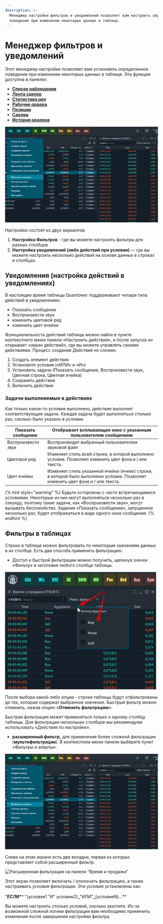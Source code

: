 ```yaml
---
description: >-
  Менеджер настройки фильтров и уведомлений позволяет вам настроить определенное
  поведение при изменении некоторых данных в таблице.
---
```


# Менеджер фильтров и уведомлений

Этот менеджер настройки позволяет вам установить определенное поведение при изменении некоторых данных в таблице. Эта функция доступна в панелях:

* [**Список наблюдения**](https://app.gitbook.com/@quantower/s/quantower-ru/\~/drafts/-MaYzvomjGa\_2w\_IlU3-/analytics-panels/watchlist)
* [**Лента сделок**](https://app.gitbook.com/@quantower/s/quantower-ru/\~/drafts/-MaYzvomjGa\_2w\_IlU3-/analytics-panels/time-and-sales#setup-actions-filters-and-actions)
* [**Статистика цен**](https://app.gitbook.com/@quantower/s/quantower-ru/\~/drafts/-MaYzvomjGa\_2w\_IlU3-/analytics-panels/price-statistic)
* [**Рабочие ордера**](https://app.gitbook.com/@quantower/s/quantower-ru/\~/drafts/-MaYzvomjGa\_2w\_IlU3-/portfolio-panels/working-orders)
* [**Позиции**](https://app.gitbook.com/@quantower/s/quantower-ru/\~/drafts/-MaYzvomjGa\_2w\_IlU3-/portfolio-panels/positions)
* [**Сделки**](https://app.gitbook.com/@quantower/s/quantower-ru/\~/drafts/-MaYzvomjGa\_2w\_IlU3-/portfolio-panels/trades)
* [**История ордеров**](https://app.gitbook.com/@quantower/s/quantower-ru/\~/drafts/-MaYzvomjGa\_2w\_IlU3-/portfolio-panels/orders-history)

![](../.gitbook/assets/filtry-i-alerty.jpg)

Настройки  состоят из двух вариантов:

1. **Настройка Фильтров** - где вы можете настроить фильтры для разных столбцов
2. **Настройка уведомлений (либо действий при условии)** — где вы можете настроить несколько действий на основе данных в строках и столбцах.

## Уведомления (настройка действий в уведомлениях)

&#x20;В настоящее время таблицы Quantower поддерживают четыре типа действий в уведомлениях:

* Показать сообщение
* Воспроизвести звук
* изменить цветовой ряд
* изменить цвет ячейки

Функциональность действий таблицы можно найти в пункте контекстного меню панели «Настроить действия», и после запуска он открывает «экран действий», где вы можете управлять своими действиями. Процесс создания Действия не сложен.

1. Создать элемент действия
2. Установите условия («ИЛИ» и «И»)
3. Установить задачи (Показать сообщение, Воспроизвести звук, Цветная строка, Цветная ячейка)
4. Сохранить действие
5. Включить действие



### Задачи выполняемые в действиях&#x20;

Как только какое-то условие выполнено, действие выполнит соответствующие задачи. Каждая задача будет выполняться столько раз, сколько было указано в условии.

| Показать сообщение | Отображает всплывающее окно с указанным пользователем сообщением                                                               |
| ------------------ | ------------------------------------------------------------------------------------------------------------------------------ |
| Воспроизвести звук | Воспроизводит выбранный пользователем звуковой файл                                                                            |
| Цветовой ряд       | Изменяет стиль всей строки, в которой выполнено условие. Позволяет изменить цвет фона и / или текста.                          |
| Цвет ячейки        | Изменяет стиль указанной ячейки (ячеек) строки, в которой было выполнено условие. Позволяет изменить цвет фона и / или текста. |

{% hint style="warning" %}
Будьте осторожны с часто встречающимися условиями. Некоторые из них могут выполняться несколько раз в секунду, поэтому такие задачи, как «Воспроизвести звук», могут вызывать беспокойство. Задание «Показать сообщение», запущенное несколько раз, будет отображаться в виде одного окна сообщения.
{% endhint %}

## Фильтры в таблицах

Строки в таблице можно фильтровать по некоторым значениям данных в их столбце. Есть два способа применить фильтрацию:

* Доступ к быстрой фильтрации можно получить, щелкнув значок «Фильтр» в заголовке любого столбца таблицы.

![](../.gitbook/assets/filtr.png)

После выбора какой-либо опции - строки таблицы будут отфильтрованы до тех, которые содержат выбранное значение. Быстрый фильтр можно отменить, нажав опцию «**Отменить фильтрацию**».

Быстрая фильтрация может применяться только к одному столбцу таблицы. Для фильтрации нескольких столбцов мы рекомендуем использовать «Действия по настройке».

* **расширенный фильтр,** для применения более сложной фильтрации (**мультифильтрации**). В контекстном меню панели выберите пункт «Фильтры и алерты».

![](../.gitbook/assets/filtry-i-alerty.jpg)

Слева на этом экране есть две вкладки, первая из которых представляет собой расширенный фильтр.

![Расширенная фильтрация на панели "Время и продажи"](https://gblobscdn.gitbook.com/assets%2F-LD6FsRvQ3jgwJIg6O7r%2F-LSZlUr\_Myk0rKIIPYb3%2F-LS\_5SP-opC1CiDG-iws%2Fadvanced%20filtering.png?alt=media\&token=e2d74d74-7ee5-4533-ae11-09d4db0ab09c)

Этот экран позволяет включать / отключать фильтрацию, а также настраивать условия фильтрации. Эти условия установлены как:\
\
"_**ЕСЛИ**_** "(условие1 "И" условие2)**_**"ИЛИ"**_**(условиеN)...**

Вы можете настроить столько условий, сколько захотите. Из-за возможной сложной логики фильтрации вам необходимо применить изменения после завершения настройки фильтра.
